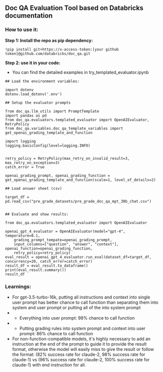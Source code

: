 
## Doc QA Evaluation Tool based on Databricks documentation

### How to use it:

**Step 1: Install the repo as pip dependency:**

```
!pip install git+https://x-access-token:[your github token]@github.com/databricks/doc_qa.git
```

**Step 2: use it in your code:**
* You can find the detailed examples in try_templated_evaluator.ipynb

```
## Load the environment variables:

import dotenv
dotenv.load_dotenv('.env')

## Setup the evaluator prompts

from doc_qa.llm_utils import PromptTemplate
import pandas as pd
from doc_qa.evaluators.templated_evaluator import OpenAIEvaluator, RetryPolicy
from doc_qa.variables.doc_qa_template_variables import get_openai_grading_template_and_function

import logging
logging.basicConfig(level=logging.INFO)


retry_policy = RetryPolicy(max_retry_on_invalid_result=3, max_retry_on_exception=3)
catch_error = True

openai_grading_prompt, openai_grading_function = get_openai_grading_template_and_function(scale=1, level_of_details=2)

## Load answer sheet (csv)

target_df = pd.read_csv("pre_grade_datasets/pre_grade_doc_qa_mpt_30b_chat.csv")


## Evaluate and show results:

from doc_qa.evaluators.templated_evaluator import OpenAIEvaluator

openai_gpt_4_evaluator = OpenAIEvaluator(model="gpt-4", temperature=0.1, 
    grading_prompt_tempate=openai_grading_prompt, 
    input_columns=["question", "answer", "context"], openai_function=openai_grading_function,
    retry_policy=retry_policy)
eval_result = openai_gpt_4_evaluator.run_eval(dataset_df=target_df, concurrency=20, catch_error=catch_error)
result_df = eval_result.to_dataframe()
print(eval_result.summary())
result_df

```


### Learnings:
* For gpt-3.5-turbo-16k, putting all instructions and context into single user prompt has better chance to call function than separating them into system and user prompt or putting all of the into system prompt
* * Everything into user prompt: 98% chance to call function
* * Putting grading rules into system prompt and context into user prompt: 86% chance to call function 
* For non-function-compatible models, it's highly necessary to add an instruction at the end of the prompt to guide it to provide the result format, otherwise the model will easily miss to give the result or follow the format: (82% success rate for claude-2, 98% success rate for claude-1) vs (96% success rate for claude-2, 100% success rate for claude-1) with end instruction for all. 